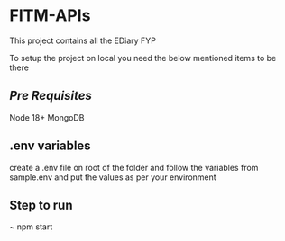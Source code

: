 # FITM-APIs

This project contains all the EDiary FYP

To setup the project on local you need the below mentioned items to be there

## _Pre Requisites_

Node 18+
MongoDB

## .env variables

create a .env file on root of the folder and follow the variables from sample.env and put the values as per your environment

## Step to run

~ npm start
